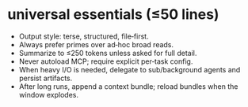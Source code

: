 # universal essentials (≤50 lines)
- Output style: terse, structured, file‑first.
- Always prefer primes over ad‑hoc broad reads.
- Summarize to ≤250 tokens unless asked for full detail.
- Never autoload MCP; require explicit per‑task config.
- When heavy I/O is needed, delegate to sub/background agents and persist artifacts.
- After long runs, append a context bundle; reload bundles when the window explodes.
